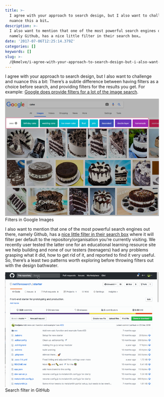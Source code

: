 ```yaml
---
title: >-
  I agree with your approach to search design, but I also want to challenge and
  nuance this a bit…
description: >-
  I also want to mention that one of the most powerful search engines out there,
  namely Github, has a nice little filter in their search box…
date: '2017-07-06T12:25:14.379Z'
categories: []
keywords: []
slug: >-
  /@kmelve/i-agree-with-your-approach-to-search-design-but-i-also-want-to-challenge-and-nuance-this-a-bit-9af39a46370e
---
```


I agree with your approach to search design, but I also want to challenge and nuance this a bit: There’s a subtle difference between having filters as a choice before search, and providing filters for the results you get. For example: [Google does provide filters for a lot of the image search](https://www.google.com/search?site=&tbm=isch&source=hp&biw=1233&bih=1076&q=cacke&oq=cacke&gs_l=img.3..35i39k1j0i10k1j0j0i10k1j0j0i10k1j0j0i10k1l2j0.527.1010.0.1091.6.6.0.0.0.0.63.282.5.5.0....0...1.1.64.img..1.5.279.0.0SkYFcmhguc#tbm=isch&q=cake).

![Filters in Google Images](img/1__KCvOa2eCdA9CEwew0atVmQ.png)
Filters in Google Images

I also want to mention that one of the most powerful search engines out there, namely Github, has a [nice little filter in their search box](https://github.com/netliferesearch/) where it will filter per default to the repository/organisation you’re currently visiting. We recently user tested the latter one for an educational learning resource site we help building and none of our testers (teenagers) had any problems grasping what it did, how to get rid of it, and reported to find it very useful. So, there’s a least two patterns worth exploring before throwing filters out with the design bathwater.

![Search filter in GitHub](img/1__QrnwGCAp4__8R430wrIU0QQ.gif)
Search filter in GitHub